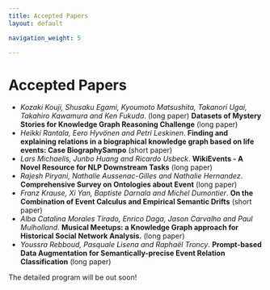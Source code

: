 ```yaml
---
title: Accepted Papers
layout: default

navigation_weight: 5

---
```


# Accepted Papers

- _Kozaki Kouji, Shusaku Egami, Kyoumoto Matsushita, Takanori Ugai, Takahiro Kawamura and Ken Fukuda_. (long paper)
  **Datasets of Mystery Stories for Knowledge Graph Reasoning Challenge** (long paper)
- _Heikki Rantala, Eero Hyvönen and Petri Leskinen_. **Finding and explaining relations in a biographical knowledge graph based on life events: Case BiographySampo** (short paper)
- _Lars Michaelis, Junbo Huang and Ricardo Usbeck_. **WikiEvents - A Novel Resource for NLP Downstream Tasks** (long paper)
- _Rajesh Piryani, Nathalie Aussenac-Gilles and Nathalie Hernandez_. **Comprehensive Survey on Ontologies about Event** (long paper)
- _Franz Krause, Xi Yan, Baptiste Darnala and Michel Dumontier_. **On the Combination of Event Calculus and Empirical Semantic Drifts** (short paper)
- _Alba Catalina Morales Tirado, Enrico Daga, Jason Carvalho and Paul Mulholland_. **Musical Meetups: a Knowledge Graph approach for Historical Social Network Analysis.** (long paper)
- _Youssra Rebboud, Pasquale Lisena and Raphaël Troncy_. **Prompt-based Data Augmentation for Semantically-precise Event Relation Classification** (long paper)

The detailed program will be out soon!